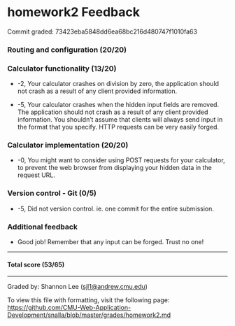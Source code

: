 homework2 Feedback
==================

Commit graded: 73423eba5848dd6ea68bc216d480747f1010fa63

### Routing and configuration (20/20)

### Calculator functionality (13/20)

  * -2, Your calculator crashes on division by zero, the application should not crash as a result of any client provided information.

  * -5, Your calculator crashes when the hidden input fields are removed. The application should not crash as a result of any client provided information. You shouldn’t assume that clients will always send input in the format that you specify. HTTP requests can be very easily forged.

### Calculator implementation (20/20)

  * -0, You might want to consider using POST requests for your calculator, to prevent the web browser from displaying your hidden data in the request URL.

### Version control - Git (0/5)

  * -5, Did not version control. ie. one commit for the entire submission.

### Additional feedback

  * Good job! Remember that any input can be forged. Trust no one!

---

#### Total score (53/65)

---

Graded by: Shannon Lee (sjl1@andrew.cmu.edu)

To view this file with formatting, visit the following page: https://github.com/CMU-Web-Application-Development/snalla/blob/master/grades/homework2.md
